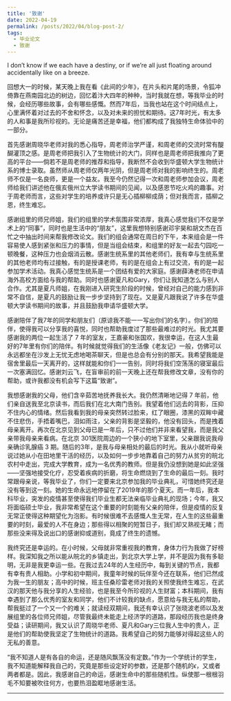 ```yaml
---
title: '致谢'
date: 2022-04-19
permalink: /posts/2022/04/blog-post-2/
tags:
  - 毕业论文
  - 致谢
---
```

I don’t know if we each have a destiny, or if we’re all just floating around accidentally like on a breeze.

回想大一的时候，某天晚上我在看《此间的少年》，在片头和片尾的场景，令狐冲倚靠在燕南园北边的树边，回忆着汴大四年的种种，当时我就在想，等我毕业的时候，会经历哪些故事，会有哪些感慨。然而7年后，当我也站在这个时间结点上，心里满怀着对过去的不舍和怀念，以及对未来的担忧和期待。这7年时光，有太多的人和事是我所珍视的。无论是痛苦还是幸福，他们都构成了我独特生命体验中的一部分。

首先感谢周晓华老师对我的悉心指导，周老师治学严谨，和周老师的交流时常有醍醐灌顶之感。是周老师把我引入了生物统计的大门，同样也是周老师把我推向了更高的平台——倘若不是周老师的推荐和指导，我断然不会收到华盛顿大学生物统计系的博士录取。虽然师从周老师仅两年光阴，但是周老师对我的影响终生的。周老师不仅是一名良师，更是一个益友。我至今仍然记得一次和周老师参加会议，周老师给我们讲述他在俄亥俄州立大学读书期间的见闻，以及感恩节吃火鸡的趣事。对于周老师而言，这些对学生的培养或许只是无心插柳柳成荫；但对我而言，插柳之恩，终生难忘。

感谢组里的师兄师姐，我们的组里的学术氛围非常浓厚，我真心感觉我们不仅是学术上的“同事”，同时也是生活中的“朋友”，这里我想特别感谢邓宇昊和胡文杰在百忙之中抽出时间来帮我修改论文。我们的组会通常在周日的下午，本来组会是一件容易使人感到紧张和压力的事情，但是当组会结束，和组里的好友一起去勺园吃一顿晚餐，这种压力也会烟消云散。感谢生统系里的其他老师们，我有幸与生统系里的其他老师均有过接触，有的是授课老师，有的是在组会上有过交流，有的是一起参加学术活动。我真心感觉生统系是一个团结有爱的大家庭。感谢薛涛老师在申请海外高校方面给与我的帮助。同时也感谢夏凡和Gary，你们让我知道怎么与别人合作。尤其是夏凡师姐，在我刚进入研究生阶段的时候，曾经对自己的能力感到非常不自信，是夏凡的鼓励让我一步步坚持到了现在。又是夏凡跟我说了许多在华盛顿大学读书期间的故事，并且鼓励我申请华盛顿大学。

感谢陪伴了我7年的同学和朋友们（原谅我不能一一写出你们的名字）。你们的陪伴，使得我可以分享我的喜悦，同时也帮助我度过了那些最难过的时光。我尤其要感谢我的两位一起生活了 7 年的室友，王嘉豪和张国欢，我很幸运，在这人生最好的7年里有你们的陪伴。有时候就觉得我们的生活像《老友记》一般，仿佛可以永远都坐在沙发上无忧无虑地喝茶聊天，但是也总会有分别的那天。我希望我能是宿舍里最后一天离开的，这样就能和你们一一告别，同时将我们空荡荡的寝室最后一次塞满回忆。感谢刘云飞，在盲审前的前一天晚上还在帮我修改文章，没有你的帮助，或许我都没有机会写下这篇“致谢”。

我想感谢我的父母，他们含辛茹苦地抚养我长大。我仍然清晰地记得 7 年前，他们亲自送我至北京读书，而后我们在北大南门告别。我望着他们远去的背影，压抑不住内心的情绪。然后我看到我的母亲突然转过脸来，红了眼圈，漆黑的双眸中藏不住悲伤，手捂着嘴巴，泪如雨注，父亲的背影是坚毅的，他没有回头，而是拽着母亲离开。再次在北京见到父母已是一年后，只不过他们并非来看望我，而是我父亲带我母亲来看病。在北京 301医院周边的一个狭小的地下室里，父亲跟我说我母亲确诊乳腺癌 3 期。随后的3年，是我与母亲相处的最后的时光。我从小就听母亲说过她从小在田地里干活的经历，以及如何一步步地靠着自己的努力从贫穷的皖北农村中走出，完成大学教育，成为一名优秀的教师。但是我仍没想到她是如此坚强——坚强地接受化疗，忍受着疾病的折磨，将生命燃烧到了生命的最后一刻。我时常跟母亲说，等我毕业了，你们一定要来北京参加我的毕业典礼，可惜她终究还是没有等到这一刻。她的生命永远地停留在了2019年的那个夏天。而一年后，我本科毕业，突发的疫情甚至使得我们毕业生都无法亲临毕业典礼的现场；今年，我又将面临硕士毕业，我非常希望在这个重要的时刻能有父亲的陪伴，但是疫情的反复无常正使得这种期望化为泡影。有时候很难不去感慨人生无常，在人生的这些最重要的时刻，最爱的人不在身边；那些得以相聚的短暂日子，我们却又熟视无睹；而那些没来得及说出口的感谢抑或道别，竟成了终生的遗憾。

我终究还是幸运的。在小时候，父母就非常重视我的教育，身体力行为我做了好榜样。我深知我之所以能从皖北的乡镇走出，到北京大学上学，并不是因为我有多聪明，无非是我更幸运一些。在我过去24年的人生经历中，每到关键的节点，我都有幸有贵人相助。小学和初中期间，我童年时候的玩伴至今还在联系，他们已然成为我一生的朋友；高中的时候，班主任桑珍雷老师对我的关照使我终生难忘，在武汉的那天他与我分享的人生经验，也是我至今所珍视的人生财富；本科期间，我有幸遇到了那么优秀的室友和同学，他们不计较我的缺点，愿意给与我无私的帮助，帮我挺过了一个又一个的难关；就读经双期间，我还有幸认识了张晓波老师以及发展组里的各位师兄师姐，尽管我最终未能走上经济学的道路，那段经历我也是终身受益；读研期间，我又认识了周晓华老师、夏凡和Gary三位我人生中的贵人，正是他们的帮助使我坚定了生物统计的道路。我希望自己的努力能够对得起这些人的无私的善意。

“我不知道人是有各自的命运，还是随风飘荡没有定数。”作为一个学统计的学生，我不知道能解释我自己的，究竟是那些设定好的参数，还是那个随机的$\epsilon$，又或者两者都是。因此，我感谢自己的命运，感谢生命中的那些随机性。纵使那一根根羽毛不知要被吹往何方，也要热泪盈眶地感谢生活。

------
